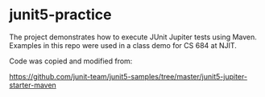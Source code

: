 # junit5-practice

The project demonstrates how to execute JUnit Jupiter tests using Maven. 
Examples in this repo were used in a class demo for CS 684 at NJIT. 

Code was copied and modified from:

https://github.com/junit-team/junit5-samples/tree/master/junit5-jupiter-starter-maven

